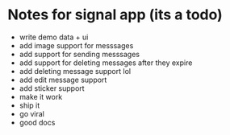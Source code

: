 # Notes for signal app (its a todo)

- write demo data + ui
- add image support for messsages
- add support for sending messsages
- add support for deleting messages after they expire
- add deleting message support lol
- add edit message support
- add sticker support
- make it work
- ship it
- go viral
- good docs
